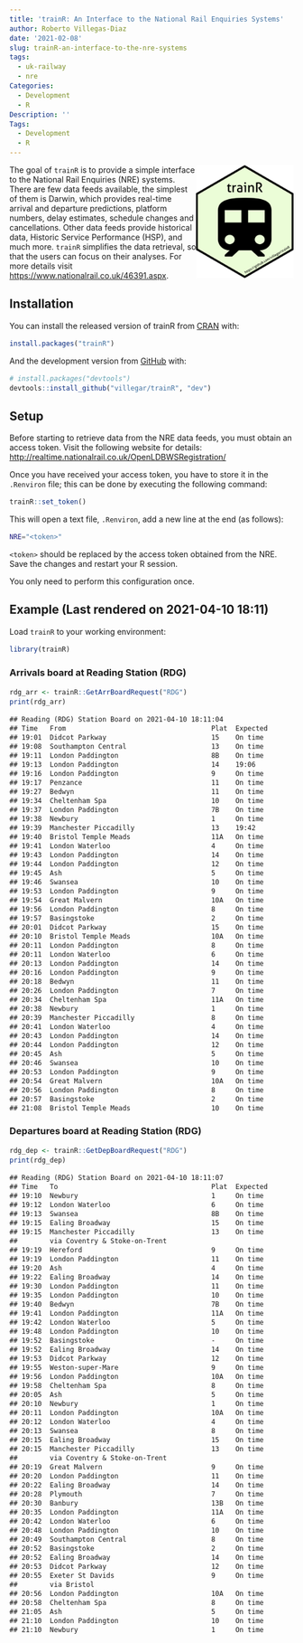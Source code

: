 ```yaml
---
title: 'trainR: An Interface to the National Rail Enquiries Systems'
author: Roberto Villegas-Diaz
date: '2021-02-08'
slug: trainR-an-interface-to-the-nre-systems
tags:
  - uk-railway
  - nre
Categories:
  - Development
  - R
Description: ''
Tags:
  - Development
  - R
---
```


<img src="https://raw.githubusercontent.com/villegar/trainR/main/inst/images/logo.png" alt="logo" align="right" height=200px/>

The goal of `trainR` is to provide a simple interface to the 
National Rail Enquiries (NRE) systems. There are few data feeds 
available, the simplest of them is Darwin, which provides real-time 
arrival and departure predictions, platform numbers, delay estimates, 
schedule changes and cancellations. Other data feeds provide historical 
data, Historic Service Performance (HSP), and much more. `trainR` 
simplifies the data retrieval, so that the users can focus on their 
analyses. For more details visit 
https://www.nationalrail.co.uk/46391.aspx.

## Installation

You can install the released version of trainR from [CRAN](https://CRAN.R-project.org) with:

``` r
install.packages("trainR")
```

And the development version from [GitHub](https://github.com/) with:

``` r
# install.packages("devtools")
devtools::install_github("villegar/trainR", "dev")
```

## Setup
Before starting to retrieve data from the NRE data feeds, you must obtain an access token. 
Visit the following website for details: http://realtime.nationalrail.co.uk/OpenLDBWSRegistration/

Once you have received your access token, you have to store it in the `.Renviron` file; this can be 
done by executing the following command:


```r
trainR::set_token()
```

This will open a text file, `.Renviron`, add a new line at the end (as follows):

```bash
NRE="<token>"
```

`<token>` should be replaced by the access token obtained from the NRE. Save the changes and restart 
your R session.

You only need to perform this configuration once.

## Example (Last rendered on 2021-04-10 18:11)

Load `trainR` to your working environment:

```r
library(trainR)
```

### Arrivals board at Reading Station (RDG)


```r
rdg_arr <- trainR::GetArrBoardRequest("RDG")
print(rdg_arr)
```

```
## Reading (RDG) Station Board on 2021-04-10 18:11:04
## Time   From                                    Plat  Expected
## 19:01  Didcot Parkway                          15    On time
## 19:08  Southampton Central                     13    On time
## 19:11  London Paddington                       8B    On time
## 19:13  London Paddington                       14    19:06
## 19:16  London Paddington                       9     On time
## 19:17  Penzance                                11    On time
## 19:27  Bedwyn                                  11    On time
## 19:34  Cheltenham Spa                          10    On time
## 19:37  London Paddington                       7B    On time
## 19:38  Newbury                                 1     On time
## 19:39  Manchester Piccadilly                   13    19:42
## 19:40  Bristol Temple Meads                    11A   On time
## 19:41  London Waterloo                         4     On time
## 19:43  London Paddington                       14    On time
## 19:44  London Paddington                       12    On time
## 19:45  Ash                                     5     On time
## 19:46  Swansea                                 10    On time
## 19:53  London Paddington                       9     On time
## 19:54  Great Malvern                           10A   On time
## 19:56  London Paddington                       8     On time
## 19:57  Basingstoke                             2     On time
## 20:01  Didcot Parkway                          15    On time
## 20:10  Bristol Temple Meads                    10A   On time
## 20:11  London Paddington                       8     On time
## 20:11  London Waterloo                         6     On time
## 20:13  London Paddington                       14    On time
## 20:16  London Paddington                       9     On time
## 20:18  Bedwyn                                  11    On time
## 20:26  London Paddington                       7     On time
## 20:34  Cheltenham Spa                          11A   On time
## 20:38  Newbury                                 1     On time
## 20:39  Manchester Piccadilly                   8     On time
## 20:41  London Waterloo                         4     On time
## 20:43  London Paddington                       14    On time
## 20:44  London Paddington                       12    On time
## 20:45  Ash                                     5     On time
## 20:46  Swansea                                 10    On time
## 20:53  London Paddington                       9     On time
## 20:54  Great Malvern                           10A   On time
## 20:56  London Paddington                       8     On time
## 20:57  Basingstoke                             2     On time
## 21:08  Bristol Temple Meads                    10    On time
```

### Departures board at Reading Station (RDG)


```r
rdg_dep <- trainR::GetDepBoardRequest("RDG")
print(rdg_dep)
```

```
## Reading (RDG) Station Board on 2021-04-10 18:11:07
## Time   To                                      Plat  Expected
## 19:10  Newbury                                 1     On time
## 19:12  London Waterloo                         6     On time
## 19:13  Swansea                                 8B    On time
## 19:15  Ealing Broadway                         15    On time
## 19:15  Manchester Piccadilly                   13    On time
##        via Coventry & Stoke-on-Trent           
## 19:19  Hereford                                9     On time
## 19:19  London Paddington                       11    On time
## 19:20  Ash                                     4     On time
## 19:22  Ealing Broadway                         14    On time
## 19:30  London Paddington                       11    On time
## 19:35  London Paddington                       10    On time
## 19:40  Bedwyn                                  7B    On time
## 19:41  London Paddington                       11A   On time
## 19:42  London Waterloo                         5     On time
## 19:48  London Paddington                       10    On time
## 19:52  Basingstoke                             -     On time
## 19:52  Ealing Broadway                         14    On time
## 19:53  Didcot Parkway                          12    On time
## 19:55  Weston-super-Mare                       9     On time
## 19:56  London Paddington                       10A   On time
## 19:58  Cheltenham Spa                          8     On time
## 20:05  Ash                                     5     On time
## 20:10  Newbury                                 1     On time
## 20:11  London Paddington                       10A   On time
## 20:12  London Waterloo                         4     On time
## 20:13  Swansea                                 8     On time
## 20:15  Ealing Broadway                         15    On time
## 20:15  Manchester Piccadilly                   13    On time
##        via Coventry & Stoke-on-Trent           
## 20:19  Great Malvern                           9     On time
## 20:20  London Paddington                       11    On time
## 20:22  Ealing Broadway                         14    On time
## 20:28  Plymouth                                7     On time
## 20:30  Banbury                                 13B   On time
## 20:35  London Paddington                       11A   On time
## 20:42  London Waterloo                         6     On time
## 20:48  London Paddington                       10    On time
## 20:49  Southampton Central                     8     On time
## 20:52  Basingstoke                             2     On time
## 20:52  Ealing Broadway                         14    On time
## 20:53  Didcot Parkway                          12    On time
## 20:55  Exeter St Davids                        9     On time
##        via Bristol                             
## 20:56  London Paddington                       10A   On time
## 20:58  Cheltenham Spa                          8     On time
## 21:05  Ash                                     5     On time
## 21:10  London Paddington                       10    On time
## 21:10  Newbury                                 1     On time
```
